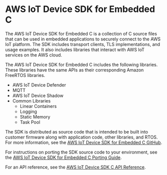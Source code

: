 # AWS IoT Device SDK for Embedded C<a name="c-sdk"></a>

The AWS IoT Device SDK for Embedded C is a collection of C source files that can be used in embedded applications to securely connect to the AWS IoT platform\. The SDK includes transport clients, TLS implementations, and usage examples\. It also includes libraries that interact with AWS IoT services on the AWS cloud\.

The AWS IoT Device SDK for Embedded C includes the following libraries\. These libraries have the same APIs as their corresponding Amazon FreeRTOS libraries\.
+ AWS IoT Device Defender
+ MQTT
+ AWS IoT Device Shadow
+ Common Libraries
  + Linear Containers
  + Logging
  + Static Memory
  + Task Pool

The SDK is distributed as source code that is intended to be built into customer firmware along with application code, other libraries, and RTOS\. For more information, see the [AWS IoT Device SDK for Embedded C GitHub](https://github.com/aws/aws-iot-device-sdk-embedded-C)\.

For instructions on porting the SDK source code to your environment, see the [AWS IoT Device SDK for Embedded C Porting Guide](https://github.com/aws/aws-iot-device-sdk-embedded-C/blob/master/PortingGuide.md)\.

For an API reference, see the [AWS IoT Device SDK C API Reference](https://docs.aws.amazon.com/freertos/latest/lib-ref/c-sdk/main/index.html)\.